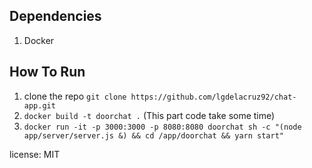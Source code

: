 ## Dependencies
1. Docker

## How To Run
1. clone the repo `git clone https://github.com/lgdelacruz92/chat-app.git`
2. `docker build -t doorchat .` (This part code take some time)
3. `docker run -it -p 3000:3000 -p 8080:8080 doorchat sh -c "(node app/server/server.js &) && cd /app/doorchat && yarn start"`

license: MIT